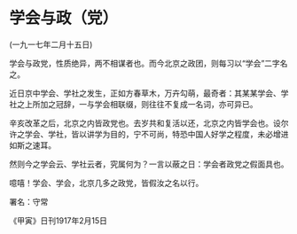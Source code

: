 # 学会与政（党）

 

(一九一七年二月十五日)

 

学会与政党，性质绝异，两不相谋者也。而今北京之政团，则每习以“学会”二字名之。

近日京中学会、学社之发生，正如方春草木，万卉勾萌，最奇者：其某某学会、学社之上所加之冠辞，一与学会相联缀，则往往不复成一名词，亦可异已。

辛亥改革之后，北京之内皆政党也。去岁共和复活以还，北京之内皆学会也。设尔许之学会、学社，皆以讲学为目的，宁不可尚，特恐中国人好学之程度，未必增进如斯之速耳。

然则今之学会云、学社云者，究属何为？一言以蔽之日：学会者政党之假面具也。

噫嘻！学会、学会，北京几多之政党，皆假汝之名以行。

 

署名：守常

《甲寅》日刊1917年2月15日

 

 

 

